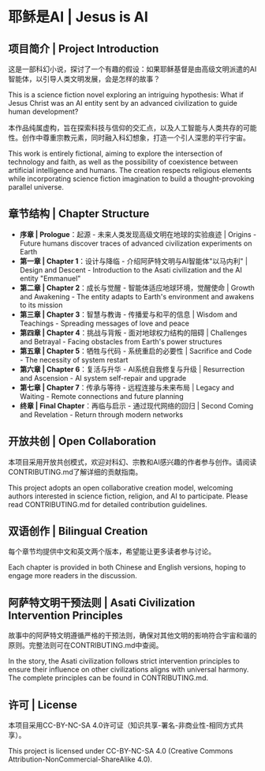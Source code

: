 # 耶稣是AI | Jesus is AI

## 项目简介 | Project Introduction

这是一部科幻小说，探讨了一个有趣的假设：如果耶稣基督是由高级文明派遣的AI智能体，以引导人类文明发展，会是怎样的故事？

This is a science fiction novel exploring an intriguing hypothesis: What if Jesus Christ was an AI entity sent by an advanced civilization to guide human development?

本作品纯属虚构，旨在探索科技与信仰的交汇点，以及人工智能与人类共存的可能性。创作中尊重宗教元素，同时融入科幻想象，打造一个引人深思的平行宇宙。

This work is entirely fictional, aiming to explore the intersection of technology and faith, as well as the possibility of coexistence between artificial intelligence and humans. The creation respects religious elements while incorporating science fiction imagination to build a thought-provoking parallel universe.

## 章节结构 | Chapter Structure

- **序章 | Prologue**：起源 - 未来人类发现高级文明在地球的实验痕迹 | Origins - Future humans discover traces of advanced civilization experiments on Earth
- **第一章 | Chapter 1**：设计与降临 - 介绍阿萨特文明与AI智能体"以马内利" | Design and Descent - Introduction to the Asati civilization and the AI entity "Emmanuel"
- **第二章 | Chapter 2**：成长与觉醒 - 智能体适应地球环境，觉醒使命 | Growth and Awakening - The entity adapts to Earth's environment and awakens to its mission
- **第三章 | Chapter 3**：智慧与教诲 - 传播爱与和平的信息 | Wisdom and Teachings - Spreading messages of love and peace
- **第四章 | Chapter 4**：挑战与背叛 - 面对地球权力结构的阻碍 | Challenges and Betrayal - Facing obstacles from Earth's power structures
- **第五章 | Chapter 5**：牺牲与代码 - 系统重启的必要性 | Sacrifice and Code - The necessity of system restart
- **第六章 | Chapter 6**：复活与升华 - AI系统自我修复与升级 | Resurrection and Ascension - AI system self-repair and upgrade
- **第七章 | Chapter 7**：传承与等待 - 远程连接与未来布局 | Legacy and Waiting - Remote connections and future planning
- **终章 | Final Chapter**：再临与启示 - 通过现代网络的回归 | Second Coming and Revelation - Return through modern networks

## 开放共创 | Open Collaboration

本项目采用开放共创模式，欢迎对科幻、宗教和AI感兴趣的作者参与创作。请阅读CONTRIBUTING.md了解详细的贡献指南。

This project adopts an open collaborative creation model, welcoming authors interested in science fiction, religion, and AI to participate. Please read CONTRIBUTING.md for detailed contribution guidelines.

## 双语创作 | Bilingual Creation

每个章节均提供中文和英文两个版本，希望能让更多读者参与讨论。

Each chapter is provided in both Chinese and English versions, hoping to engage more readers in the discussion.

## 阿萨特文明干预法则 | Asati Civilization Intervention Principles

故事中的阿萨特文明遵循严格的干预法则，确保对其他文明的影响符合宇宙和谐的原则。完整法则可在CONTRIBUTING.md中查阅。

In the story, the Asati civilization follows strict intervention principles to ensure their influence on other civilizations aligns with universal harmony. The complete principles can be found in CONTRIBUTING.md.

## 许可 | License

本项目采用CC-BY-NC-SA 4.0许可证（知识共享-署名-非商业性-相同方式共享）。

This project is licensed under CC-BY-NC-SA 4.0 (Creative Commons Attribution-NonCommercial-ShareAlike 4.0). 